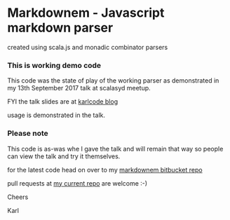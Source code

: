 # Markdownem - Javascript markdown parser

created using scala.js and monadic combinator parsers

### This is working demo code
This code was the state of play of the working parser as demonstrated
in my 13th September 2017 talk at scalasyd meetup.

FYI the talk slides are at [karlcode blog](http://karlcode.owtelse.com/blog/2017/07/09/scala-js-markdown-combinator-parser/?mode=deck#slide-0)

usage is demonstrated in the talk.

### Please note
This code is as-was whe I gave the talk and will remain that way so people can view the talk and try it themselves.

for the latest code head on over to my [markdownem bitbucket repo](https://bitbucket.org/suited/markdownem)

pull requests at [my current repo](https://bitbucket.org/suited/markdownem) are welcome :-)

Cheers

Karl